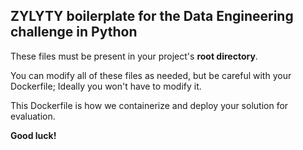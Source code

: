 ## ZYLYTY boilerplate for the Data Engineering challenge in Python

These files must be present in your project's **root directory**.

You can modify all of these files as needed, but be careful with your Dockerfile; Ideally you won't have to modify it.

This Dockerfile is how we containerize and deploy your solution for evaluation.

**Good luck!**